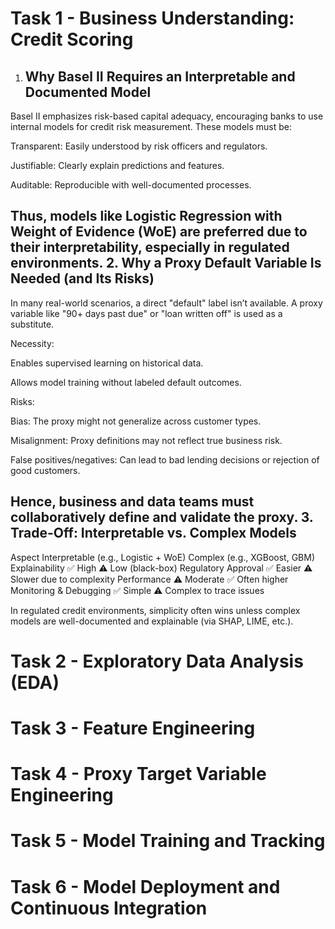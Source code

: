 Task 1 - Business Understanding: Credit Scoring
===============================================
1. Why Basel II Requires an Interpretable and Documented Model
   -----------------------------------------------------------
Basel II emphasizes risk-based capital adequacy, encouraging banks to use internal models for credit risk measurement. These models must be:

Transparent: Easily understood by risk officers and regulators.

Justifiable: Clearly explain predictions and features.

Auditable: Reproducible with well-documented processes. 

Thus, models like Logistic Regression with Weight of Evidence (WoE) are preferred due to their interpretability, especially in regulated environments.
2. Why a Proxy Default Variable Is Needed (and Its Risks)
   -------------------------------------------------------
In many real-world scenarios, a direct "default" label isn’t available. A proxy variable like "90+ days past due" or "loan written off" is used as a substitute.

Necessity:

Enables supervised learning on historical data.

Allows model training without labeled default outcomes.

Risks:

Bias: The proxy might not generalize across customer types.

Misalignment: Proxy definitions may not reflect true business risk.

False positives/negatives: Can lead to bad lending decisions or rejection of good customers.

Hence, business and data teams must collaboratively define and validate the proxy.
3. Trade-Off: Interpretable vs. Complex Models
   -------------------------------------------
Aspect	Interpretable (e.g., Logistic + WoE)	Complex (e.g., XGBoost, GBM)
Explainability	✅ High	⚠️ Low (black-box)
Regulatory Approval	✅ Easier	⚠️ Slower due to complexity
Performance	⚠️ Moderate	✅ Often higher
Monitoring & Debugging	✅ Simple	⚠️ Complex to trace issues

In regulated credit environments, simplicity often wins unless complex models are well-documented and explainable (via SHAP, LIME, etc.).


Task 2 - Exploratory Data Analysis (EDA)
=======================================


Task 3 - Feature Engineering
===========================

Task 4 - Proxy Target Variable Engineering 
=========================================

Task 5 - Model Training and Tracking
===================================

Task 6 - Model Deployment and Continuous Integration
===================================================
